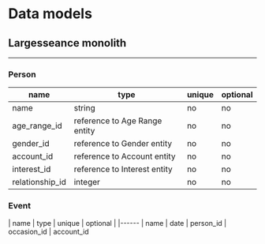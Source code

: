 # Data models

## Largesseance monolith

---

### Person
| name            | type                            | unique | optional |
| --------------- | ------------------------------- | ------ | -------- |
| name            | string                          | no     | no       |
| age_range_id    | reference to Age Range entity   | no     | no       |
| gender_id       | reference to Gender entity      | no     | no       |
| account_id      | reference to Account entity     | no     | no       |
| interest_id     | reference to Interest entity    | no     | no       |
| relationship_id | integer                         | no     | no       |


### Event
| name | type | unique | optional |
|------
| name
| date
| person_id
| occasion_id
| account_id
